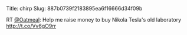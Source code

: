 Title: chirp
Slug: 887b0739f2183895ea6f16666d34f09b

RT <a href="http://twitter.com/Oatmeal">@Oatmeal</a>: Help me raise money to buy Nikola Tesla's old laboratory <a href="http://t.co/Vv6gO9rr">http://t.co/Vv6gO9rr</a>
